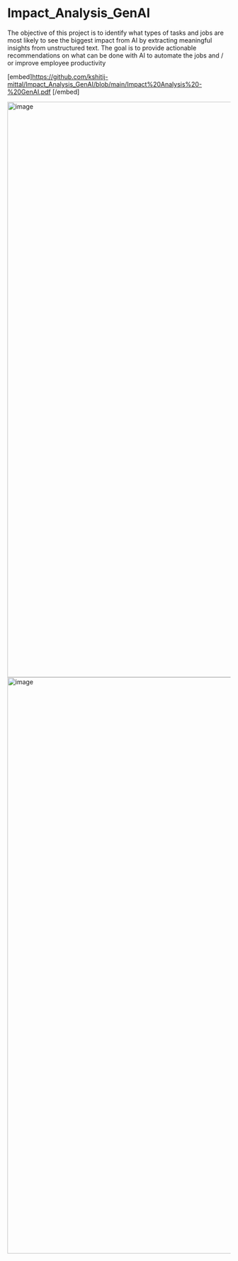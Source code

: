 # Impact_Analysis_GenAI
The objective of this project is to identify what types of tasks and jobs are most likely to see the biggest impact from AI by extracting meaningful insights from unstructured text.  The goal is to provide actionable recommendations on what can be done with AI to automate the jobs and / or improve employee productivity

[embed]https://github.com/kshitij-mittal/Impact_Analysis_GenAI/blob/main/Impact%20Analysis%20-%20GenAI.pdf [/embed]

<img width="1296" alt="image" src="https://github.com/kshitij-mittal/Impact_Analysis_GenAI/assets/72986557/0f27095b-6b27-41c2-9732-c44392d7c3f6">
<img width="1298" alt="image" src="https://github.com/kshitij-mittal/Impact_Analysis_GenAI/assets/72986557/bb225566-8841-426c-919f-6dee68a515ff">

